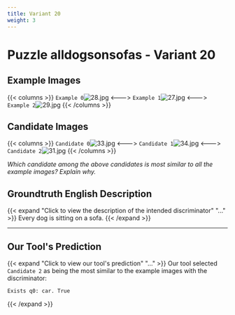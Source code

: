 ```yaml
---
title: Variant 20
weight: 3
---
```


# Puzzle alldogsonsofas - Variant 20

## Example Images
{{< columns >}}
`Example 0`![28.jpg](/natscene_data/images/28.jpg)
<--->
`Example 1`![27.jpg](/natscene_data/images/27.jpg)
<--->
`Example 2`![29.jpg](/natscene_data/images/29.jpg)
{{< /columns >}}

## Candidate Images
{{< columns >}}
`Candidate 0`![33.jpg](/natscene_data/images/33.jpg)
<--->
`Candidate 1`![34.jpg](/natscene_data/images/34.jpg)
<--->
`Candidate 2`![31.jpg](/natscene_data/images/31.jpg)
{{< /columns >}}

*Which candidate among the above candidates is most similar to all the example images? Explain why.*

## Groundtruth English Description

{{< expand "Click to view the description of the intended discriminator" "..." >}}
Every dog is sitting on a sofa.
{{< /expand >}}

---



## Our Tool's Prediction

{{< expand "Click to view our tool's prediction" "..." >}}
Our tool selected `Candidate 2` as being the most similar to the example images with the discriminator:
```plaintext
Exists q0: car. True
```
{{< /expand >}}
